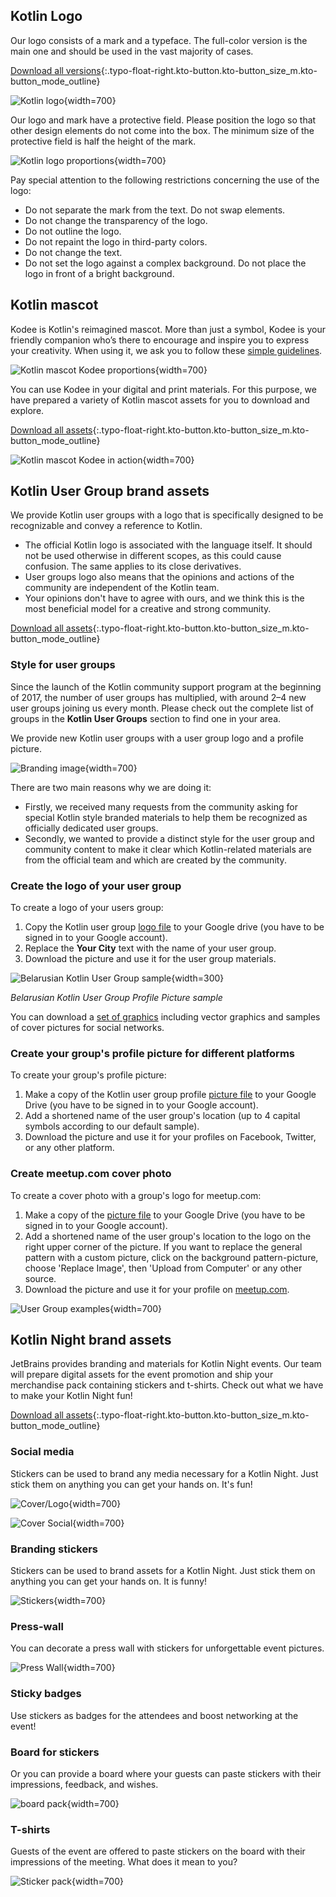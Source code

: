 [//]: # (title: Kotlin brand assets)

## Kotlin Logo

Our logo consists of a mark and a typeface. 
The full-color version is the main one and should be used in the vast majority of cases.

[Download all versions](https://resources.jetbrains.com/storage/products/kotlin/docs/kotlin_logos.zip){:.typo-float-right.kto-button.kto-button_size_m.kto-button_mode_outline}

![Kotlin logo](kotlin-logo.png){width=700}

Our logo and mark have a protective field. Please position the logo so that other design elements do not come into the box.
The minimum size of the protective field is half the height of the mark.

![Kotlin logo proportions](kotlin-logo-guidelines.png){width=700}

Pay special attention to the following restrictions concerning the use of the logo:

* Do not separate the mark from the text. Do not swap elements.
* Do not change the transparency of the logo.
* Do not outline the logo.
* Do not repaint the logo in third-party colors.
* Do not change the text.
* Do not set the logo against a complex background. Do not place the logo in front of a bright background.

## Kotlin mascot

Kodee is Kotlin's reimagined mascot. More than just a symbol, Kodee is your friendly companion who’s there to encourage 
and inspire you to express your creativity.
When using it, we ask you to follow these [simple guidelines](https://resources.jetbrains.com/storage/products/kotlin/docs/Kotlin_Mascot_Guidelines.pdf).

![Kotlin mascot Kodee proportions](mascot-body-proportions.png){width=700}

You can use Kodee in your digital and print materials. For this purpose, we have prepared a variety of 
Kotlin mascot assets for you to download and explore.

[Download all assets](https://resources.jetbrains.com/storage/products/kotlin/docs/kotlin_mascot_2.zip){:.typo-float-right.kto-button.kto-button_size_m.kto-button_mode_outline}

![Kotlin mascot Kodee in action](mascot-in-action.png){width=700}

## Kotlin User Group brand assets

We provide Kotlin user groups with a logo that is specifically designed to be recognizable and convey a reference to Kotlin.

* The official Kotlin logo is associated with the language itself. It should not be used otherwise in different scopes, 
   as this could cause confusion. The same applies to its close derivatives.
* User groups logo also means that the opinions and actions of the community are independent of the Kotlin team.
* Your opinions don't have to agree with ours, and we think this is the most beneficial model for a creative and strong community.

[Download all assets](https://drive.google.com/drive/folders/0B3Zi34svOj1RZ2sxZExhblRJc1k){:.typo-float-right.kto-button.kto-button_size_m.kto-button_mode_outline}

### Style for user groups

Since the launch of the Kotlin community support program at the beginning of 2017, the number of user groups has multiplied,
with around 2–4 new user groups joining us every month. Please check out the complete list of groups in 
the **Kotlin User Groups** section to find one in your area.

We provide new Kotlin user groups with a user group logo and a profile picture.

![Branding image](kotlin-user-group-logo.png){width=700}

There are two main reasons why we are doing it:

* Firstly, we received many requests from the community asking for special Kotlin style branded materials 
   to help them be recognized as officially dedicated user groups.
* Secondly, we wanted to provide a distinct style for the user group and community content to make it clear 
   which Kotlin-related materials are from the official team and which are created by the community.

### Create the logo of your user group

To create a logo of your users group:
1. Copy the Kotlin user group [logo file](https://docs.google.com/drawings/d/1IcJp8Z2jAwEliXrHB-l9RNK_2LrqGTkNuPPtjrW1iIU/edit) to your Google drive (you have to be signed in to your Google account).
2. Replace the **Your City** text with the name of your user group.
3. Download the picture and use it for the user group materials.

![Belarusian Kotlin User Group sample](kotlin-user-group-avatar.png){width=300}

*Belarusian Kotlin User Group Profile Picture sample*

You can download a [set of graphics](https://drive.google.com/drive/folders/0B3Zi34svOj1RZ2sxZExhblRJc1k) including vector graphics and samples of cover pictures for social networks.

### Create your group's profile picture for different platforms

To create your group's profile picture:
1. Make a copy of the Kotlin user group profile [picture file](https://docs.google.com/drawings/d/1buhwccmllb7wFS0OIAub0WC4DIuSHRiDpjEQhB4tkPs/edit) to your Google Drive (you have to be signed in to your Google account).
2. Add a shortened name of the user group's location (up to 4 capital symbols according to our default sample).
3. Download the picture and use it for your profiles on Facebook, Twitter, or any other platform.

### Create meetup.com cover photo

To create a cover photo with a group's logo for meetup.com:
1. Make a copy of the [picture file](https://drive.google.com/file/d/1g_0Plf_do6vrXvy1R-Hx430vfV2CPVKN/view) to your Google
   Drive (you have to be signed in to your Google account).
2. Add a shortened name of the user group's location to the logo on the right upper corner of the picture. 
   If you want to replace the general pattern with a custom picture, click on
   the background pattern-picture, choose 'Replace Image', then 'Upload from Computer' or any other source.
3. Download the picture and use it for your profile on [meetup.com](https://meetup.com).

![User Group examples](kotlin-user-group.png){width=700}

## Kotlin Night brand assets

JetBrains provides branding and materials for Kotlin Night events. 
Our team will prepare digital assets for the event promotion and ship your merchandise pack containing stickers and t-shirts. 
Check out what we have to make your Kotlin Night fun!

[Download all assets](https://drive.google.com/drive/folders/1wTJ-PiO6VvbY6XdACGLsWZ_N8KHI0Nvr){:.typo-float-right.kto-button.kto-button_size_m.kto-button_mode_outline}

### Social media

Stickers can be used to brand any media necessary for a Kotlin Night. Just stick them on anything you can get your hands on. 
It's fun!

![Cover/Logo](kotlin-night-cover.svg){width=700}

![Cover Social](kotlin-night-fb.svg){width=700}

### Branding stickers

Stickers can be used to brand assets for a Kotlin Night. Just stick them on anything you can get your hands on. 
It is funny!

![Stickers](kotlin-night-stickers.svg){width=700}

<!-- ![Stickers usage](kotlin-night-stickers-usage.svg){width=700} -->

### Press-wall

You can decorate a press wall with stickers for unforgettable event pictures.

![Press Wall](kotlin-night-press-wall.svg){width=700}

### Sticky badges

Use stickers as badges for the attendees and boost networking at the event!

### Board for stickers

Or you can provide a board where your guests can paste stickers with their impressions, feedback, and wishes.

![board pack](kotlin-night-board.svg){width=700}

### T-shirts

Guests of the event are offered to paste stickers on the board with their impressions of the meeting. 
What does it mean to you?

![Sticker pack](kotlin-night-t-shirt.svg){width=700}